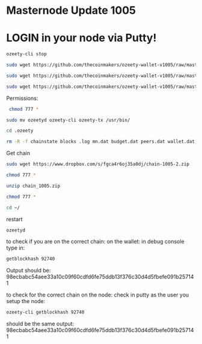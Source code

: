 # Masternode Update 1005 
	

# LOGIN in your node via Putty! 

```bash
ozeety-cli stop
```
```bash
sudo wget https://github.com/thecoinmakers/ozeety-wallet-v1005/raw/master/Linux/ozeetyd
```
```bash
sudo wget https://github.com/thecoinmakers/ozeety-wallet-v1005/raw/master/Linux/ozeety-tx
```
```bash
sudo wget https://github.com/thecoinmakers/ozeety-wallet-v1005/raw/master/Linux/ozeety-cli
```
Permissions:
```bash
 chmod 777 *
```

```bash
sudo mv ozeetyd ozeety-cli ozeety-tx /usr/bin/
```
```bash
cd .ozeety
```
```bash
rm -R -f chainstate blocks .log mn.dat budget.dat peers.dat wallet.dat mncache.dat mnpayments.dat fee_estimates.dat db.log debug.log database/ backups/ ozeety.pid .lock
```
Get chain 
```bash
sudo wget https://www.dropbox.com/s/fgca4r6oj35a0dj/chain-1005-2.zip
```
```bash
chmod 777 *
```
```bash
unzip chain_1005.zip
```

```bash
chmod 777 *
```

```bash
cd ~/
```
restart
```bash
ozeetyd 
```


to check if you are on the correct chain: 
on the wallet: in debug console type in: 
```bash
getblockhash 92740
```
Output should be: 
98ecbabc54aee33a10c09f60cdfd6fe75ddb13f376c30d4d5fbefe091b257141


to check for the correct chain on the node: 
check in putty as the user you setup the node: 
```bash
ozeety-cli getblockhash 92740
```
should be the same output:
98ecbabc54aee33a10c09f60cdfd6fe75ddb13f376c30d4d5fbefe091b257141
